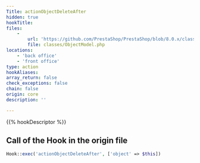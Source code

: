 ```yaml
---
Title: actionObjectDeleteAfter
hidden: true
hookTitle: 
files:
    -
        url: 'https://github.com/PrestaShop/PrestaShop/blob/8.0.x/classes/ObjectModel.php'
        file: classes/ObjectModel.php
locations:
    - 'back office'
    - 'front office'
type: action
hookAliases: 
array_return: false
check_exceptions: false
chain: false
origin: core
description: ''

---
```


{{% hookDescriptor %}}

## Call of the Hook in the origin file

```php
Hook::exec('actionObjectDeleteAfter', ['object' => $this])
```
